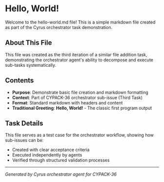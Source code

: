 # Hello, World!

Welcome to the hello-world.md file! This is a simple markdown file created as part of the Cyrus orchestrator task demonstration.

## About This File

This file was created as the third iteration of a similar file addition task, demonstrating the orchestrator agent's ability to decompose and execute sub-tasks systematically.

## Contents

- **Purpose**: Demonstrate basic file creation and markdown formatting
- **Context**: Part of CYPACK-36 orchestrator sub-issue (Third Task)
- **Format**: Standard markdown with headers and content
- **Traditional Greeting**: **Hello, World!** - The classic first program output

## Task Details

This file serves as a test case for the orchestrator workflow, showing how sub-issues can be:
- Created with clear acceptance criteria
- Executed independently by agents
- Verified through structured validation processes

---

*Generated by Cyrus orchestrator agent for CYPACK-36*